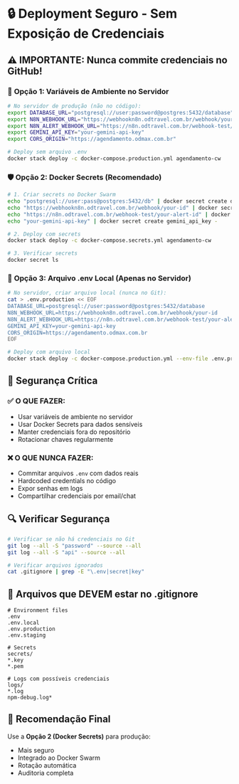 # 🔒 Deployment Seguro - Sem Exposição de Credenciais

## ⚠️ **IMPORTANTE: Nunca commite credenciais no GitHub!**

### 🎯 **Opção 1: Variáveis de Ambiente no Servidor**
```bash
# No servidor de produção (não no código):
export DATABASE_URL="postgresql://user:password@postgres:5432/database"
export N8N_WEBHOOK_URL="https://webhookn8n.odtravel.com.br/webhook/your-id"
export N8N_ALERT_WEBHOOK_URL="https://n8n.odtravel.com.br/webhook-test/your-alert-id"
export GEMINI_API_KEY="your-gemini-api-key"
export CORS_ORIGIN="https://agendamento.odmax.com.br"

# Deploy sem arquivo .env
docker stack deploy -c docker-compose.production.yml agendamento-cw
```

### 🛡️ **Opção 2: Docker Secrets (Recomendado)**
```bash
# 1. Criar secrets no Docker Swarm
echo "postgresql://user:pass@postgres:5432/db" | docker secret create database_url -
echo "https://webhookn8n.odtravel.com.br/webhook/your-id" | docker secret create n8n_webhook_url -
echo "https://n8n.odtravel.com.br/webhook-test/your-alert-id" | docker secret create n8n_alert_webhook_url -
echo "your-gemini-api-key" | docker secret create gemini_api_key -

# 2. Deploy com secrets
docker stack deploy -c docker-compose.secrets.yml agendamento-cw

# 3. Verificar secrets
docker secret ls
```

### 🔧 **Opção 3: Arquivo .env Local (Apenas no Servidor)**
```bash
# No servidor, criar arquivo local (nunca no Git):
cat > .env.production << EOF
DATABASE_URL=postgresql://user:password@postgres:5432/database
N8N_WEBHOOK_URL=https://webhookn8n.odtravel.com.br/webhook/your-id
N8N_ALERT_WEBHOOK_URL=https://n8n.odtravel.com.br/webhook-test/your-alert-id
GEMINI_API_KEY=your-gemini-api-key
CORS_ORIGIN=https://agendamento.odmax.com.br
EOF

# Deploy com arquivo local
docker stack deploy -c docker-compose.production.yml --env-file .env.production agendamento-cw
```

## 🚨 **Segurança Crítica**

### ✅ **O QUE FAZER:**
- Usar variáveis de ambiente no servidor
- Usar Docker Secrets para dados sensíveis
- Manter credenciais fora do repositório
- Rotacionar chaves regularmente

### ❌ **O QUE NUNCA FAZER:**
- Commitar arquivos `.env` com dados reais
- Hardcoded credentials no código
- Expor senhas em logs
- Compartilhar credenciais por email/chat

## 🔍 **Verificar Segurança**
```bash
# Verificar se não há credenciais no Git
git log --all -S "password" --source --all
git log --all -S "api" --source --all

# Verificar arquivos ignorados
cat .gitignore | grep -E "\.env|secret|key"
```

## 📝 **Arquivos que DEVEM estar no .gitignore**
```gitignore
# Environment files
.env
.env.local
.env.production
.env.staging

# Secrets
secrets/
*.key
*.pem

# Logs com possíveis credenciais
logs/
*.log
npm-debug.log*
```

## 🎯 **Recomendação Final**

Use a **Opção 2 (Docker Secrets)** para produção:
- Mais seguro
- Integrado ao Docker Swarm
- Rotação automática
- Auditoria completa
